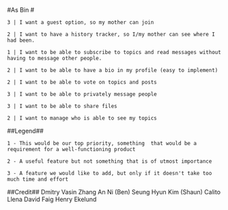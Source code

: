 #As Bin #


    3 | I want a guest option, so my mother can join 

	2 | I want to have a history tracker, so I/my mother can see where I had been.
	
	1 | I want to be able to subscribe to topics and read messages without having to message other people.
	
	2 | I want to be able to have a bio in my profile (easy to implement) 
	
	2 | I want to be able to vote on topics and posts
	
	3 | I want to be able to privately message people
	
	3 | I want to be able to share files
	
	2 | I want to manage who is able to see my topics

##Legend##

	1 - This would be our top priority, something  that would be a requirement for a well-functioning product

	2 - A useful feature but not something that is of utmost importance

	3 - A feature we would like to add, but only if it doesn't take too much time and effort

##Credit##
	Dmitry Vasin
	Zhang An Ni (Ben)
	Seung Hyun Kim (Shaun)
	Calito Llena
	David Faig
	Henry Ekelund
